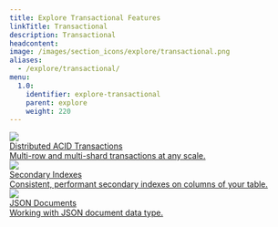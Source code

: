 ```yaml
---
title: Explore Transactional Features
linkTitle: Transactional 
description: Transactional
headcontent:
image: /images/section_icons/explore/transactional.png
aliases:
  - /explore/transactional/
menu:
  1.0:
    identifier: explore-transactional
    parent: explore
    weight: 220
---
```

<div class="row">
  <div class="col-12 col-md-6 col-lg-12 col-xl-6">
    <a class="section-link icon-offset" href="acid-transactions/">
      <div class="head">
        <img class="icon" src="/images/section_icons/explore/distributed_acid.png" aria-hidden="true" />       
        <div class="title">Distributed ACID Transactions</div>
      </div>
      <div class="body">
        Multi-row and multi-shard transactions at any scale.
      </div>
    </a>
  </div>
  <div class="col-12 col-md-6 col-lg-12 col-xl-6">
    <a class="section-link icon-offset" href="secondary-indexes/">
      <div class="head">
        <img class="icon" src="/images/section_icons/explore/secondary_indexes.png" aria-hidden="true" />        
        <div class="title">Secondary Indexes</div>
      </div>
      <div class="body">
        Consistent, performant secondary indexes on columns of your table.
      </div>
    </a>
  </div>
  <div class="col-12 col-md-6 col-lg-12 col-xl-6">
    <a class="section-link icon-offset" href="json-documents/">
      <div class="head">
        <img class="icon" src="/images/section_icons/explore/json_documents.png" aria-hidden="true" />
        <div class="title">JSON Documents</div>
      </div>
      <div class="body">
        Working with JSON document data type.
      </div>
    </a>
  </div>
</div>
